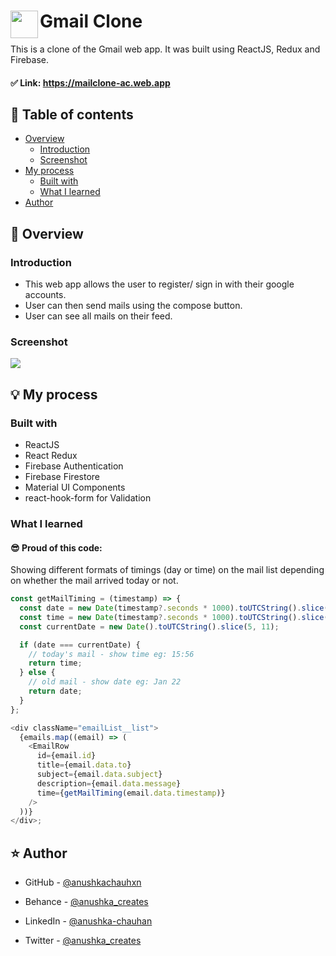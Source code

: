 # <img align="left" width="44" src="https://img.icons8.com/color/50/000000/gmail-new.png"/> Gmail Clone

This is a clone of the Gmail web app. It was built using ReactJS, Redux and Firebase.

#### ✅ Link: https://mailclone-ac.web.app

## 📜 Table of contents

- [Overview](#overview)
  - [Introduction](#introduction)
  - [Screenshot](#screenshot)
- [My process](#my-process)
  - [Built with](#built-with)
  - [What I learned](#what-i-learned)
- [Author](#author)

## 📝 Overview

### Introduction

- This web app allows the user to register/ sign in with their google accounts.
- User can then send mails using the compose button.
- User can see all mails on their feed.

### Screenshot

<img src="https://user-images.githubusercontent.com/59930625/150648016-f5be5c4f-9ed9-4507-856e-6b8c8b205d55.png">
<br>

## 💡 My process

### Built with

- ReactJS
- React Redux
- Firebase Authentication
- Firebase Firestore
- Material UI Components
- react-hook-form for Validation

### What I learned

#### 😎 Proud of this code:

Showing different formats of timings (day or time) on the mail list depending on whether the mail arrived today or not.

```js
const getMailTiming = (timestamp) => {
  const date = new Date(timestamp?.seconds * 1000).toUTCString().slice(5, 11);
  const time = new Date(timestamp?.seconds * 1000).toUTCString().slice(17, 22);
  const currentDate = new Date().toUTCString().slice(5, 11);

  if (date === currentDate) {
    // today's mail - show time eg: 15:56
    return time;
  } else {
    // old mail - show date eg: Jan 22
    return date;
  }
};

<div className="emailList__list">
  {emails.map((email) => (
    <EmailRow
      id={email.id}
      title={email.data.to}
      subject={email.data.subject}
      description={email.data.message}
      time={getMailTiming(email.data.timestamp)}
    />
  ))}
</div>;
```

## ⭐ Author

- GitHub - [@anushkachauhxn](https://github.com/anushkachauhxn)
- Behance - [@anushka_creates](https://www.behance.net/anushka_creates)

- LinkedIn - [@anushka-chauhan](https://www.linkedin.com/in/anushka-chauhan)
- Twitter - [@anushka_creates](https://twitter.com/anushka_creates)

